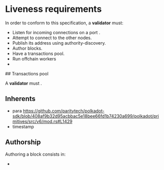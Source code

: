 # Liveness requirements

In order to conform to this specification, a **validator** must:

- Listen for incoming connections on a port .
- Attempt to connect to the other nodes.
- Publish its address using authority-discovery.
- Author blocks.
- Have a transactions pool.
- Run offchain workers
- 

## Transactions pool

A **validator** must .

## Inherents

- para  https://github.com/paritytech/polkadot-sdk/blob/408af9b32d95acbbac5e18bee66fd1b74230a699/polkadot/primitives/src/v6/mod.rs#L1429
- timestamp

## Authorship

Authoring a block consists in:

- 
